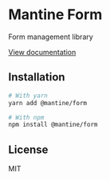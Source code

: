 # Mantine Form

Form management library

[View documentation](https://mantine.dev/)

## Installation

```sh
# With yarn
yarn add @mantine/form

# With npm
npm install @mantine/form
```

## License

MIT
